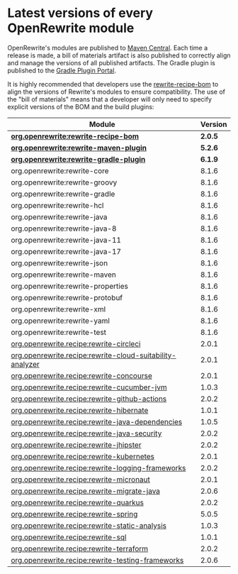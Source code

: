 # Latest versions of every OpenRewrite module

OpenRewrite's modules are published to [Maven Central](https://search.maven.org/search?q=org.openrewrite). Each time a release is made, a bill of materials artifact is also published to correctly align and manage the versions of all published artifacts. The Gradle plugin is published to the [Gradle Plugin Portal](https://plugins.gradle.org/plugin/org.openrewrite.rewrite).

It is highly recommended that developers use the [rewrite-recipe-bom](https://github.com/openrewrite/rewrite-recipe-bom) to align the versions of Rewrite's modules to ensure compatibility. The use of the "bill of materials" means that a developer will only need to specify explicit versions of the BOM and the build plugins:

| Module                                                                                                                          | Version    |
| --------------------------------------------------------------------------------------------------------------------------------| ---------- |
| [**org.openrewrite:rewrite-recipe-bom**](https://github.com/openrewrite/rewrite-recipe-bom)                                     | **2.0.5** |
| [**org.openrewrite:rewrite-maven-plugin**](https://github.com/openrewrite/rewrite-maven-plugin)                                 | **5.2.6** |
| [**org.openrewrite:rewrite-gradle-plugin**](https://github.com/openrewrite/rewrite-gradle-plugin)                               | **6.1.9** |
| org.openrewrite:rewrite-core                                                                                                    | 8.1.6     |
| org.openrewrite:rewrite-groovy                                                                                                  | 8.1.6     |
| org.openrewrite:rewrite-gradle                                                                                                  | 8.1.6     |
| org.openrewrite:rewrite-hcl                                                                                                     | 8.1.6     |
| org.openrewrite:rewrite-java                                                                                                    | 8.1.6     |
| org.openrewrite:rewrite-java-8                                                                                                  | 8.1.6     |
| org.openrewrite:rewrite-java-11                                                                                                 | 8.1.6     |
| org.openrewrite:rewrite-java-17                                                                                                 | 8.1.6     |
| org.openrewrite:rewrite-json                                                                                                    | 8.1.6     |
| org.openrewrite:rewrite-maven                                                                                                   | 8.1.6     |
| org.openrewrite:rewrite-properties                                                                                              | 8.1.6     |
| org.openrewrite:rewrite-protobuf                                                                                                | 8.1.6     |
| org.openrewrite:rewrite-xml                                                                                                     | 8.1.6     |
| org.openrewrite:rewrite-yaml                                                                                                    | 8.1.6     |
| org.openrewrite:rewrite-test                                                                                                    | 8.1.6     |
| [org.openrewrite.recipe:rewrite-circleci](https://github.com/openrewrite/rewrite-circleci)                                      | 2.0.1     |
| [org.openrewrite.recipe:rewrite-cloud-suitability-analyzer](https://github.com/openrewrite/rewrite-cloud-suitability-analyzer)  | 2.0.1     |
| [org.openrewrite.recipe:rewrite-concourse](https://github.com/openrewrite/rewrite-concourse)                                    | 2.0.1     |
| [org.openrewrite.recipe:rewrite-cucumber-jvm](https://github.com/openrewrite/rewrite-cucumber-jvm)                              | 1.0.3     |
| [org.openrewrite.recipe:rewrite-github-actions](https://github.com/openrewrite/rewrite-github-actions)                          | 2.0.2     |
| [org.openrewrite.recipe:rewrite-hibernate](https://github.com/openrewrite/rewrite-hibernate)                                    | 1.0.1     |
| [org.openrewrite.recipe:rewrite-java-dependencies](https://github.com/openrewrite/rewrite-java-dependencies)                    | 1.0.5     |
| [org.openrewrite.recipe:rewrite-java-security](https://github.com/openrewrite/rewrite-java-security)                            | 2.0.2     |
| [org.openrewrite.recipe:rewrite-jhipster](https://github.com/openrewrite/rewrite-jhipster)                                      | 2.0.2     |
| [org.openrewrite.recipe:rewrite-kubernetes](https://github.com/openrewrite/rewrite-kubernetes)                                  | 2.0.1     |
| [org.openrewrite.recipe:rewrite-logging-frameworks](https://github.com/openrewrite/rewrite-logging-frameworks)                  | 2.0.2     |
| [org.openrewrite.recipe:rewrite-micronaut](https://github.com/openrewrite/rewrite-micronaut)                                    | 2.0.1     |
| [org.openrewrite.recipe.rewrite-migrate-java](https://github.com/openrewrite/rewrite-migrate-java)                              | 2.0.6     |
| [org.openrewrite.recipe:rewrite-quarkus](https://github.com/openrewrite/rewrite-quarkus)                                        | 2.0.2     |
| [org.openrewrite.recipe:rewrite-spring](https://github.com/openrewrite/rewrite-spring)                                          | 5.0.5     |
| [org.openrewrite.recipe:rewrite-static-analysis](https://github.com/openrewrite/rewrite-static-analysis)                        | 1.0.3     |
| [org.openrewrite.recipe:rewrite-sql](https://github.com/openrewrite/rewrite-sql)                                                | 1.0.1     |
| [org.openrewrite.recipe:rewrite-terraform](https://github.com/openrewrite/rewrite-terraform)                                    | 2.0.2     |
| [org.openrewrite.recipe:rewrite-testing-frameworks](https://github.com/openrewrite/rewrite-testing-frameworks)                  | 2.0.6     |
